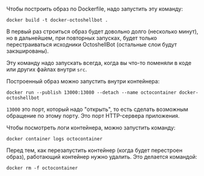 Чтобы построить образ по Dockerfile, надо запустить эту команду:
```
docker build -t docker-octoshellbot .
```
В первый раз строиться образ будет довольно долго (несколько минут), но в дальнейшем, при повторных запусках, будет только перестраиваться исходники OctoshellBot (остальные слои будут закэшированы).

Эту команду надо запускать всегда, когда вы что-то поменяли в коде или других файлах внутри `src`.


Построенный образ можно запустить внутри контейнера:
```
docker run --publish 13000:13080 --detach --name octocontainer docker-octoshellbot
```
`13000` это порт, который надо "открыть", то есть сделать возможным обращение по этому порту. Это порт HTTP-сервера приложения.

Чтобы посмотреть логи контейнера, можно запустить команду:
```
docker container logs octocontainer
```

Перед тем, как перезапустить контейнер (когда будет перестроен образ), работающий контейнер нужно удалить. Это делается командой:
```
docker rm -f octocontainer
```
